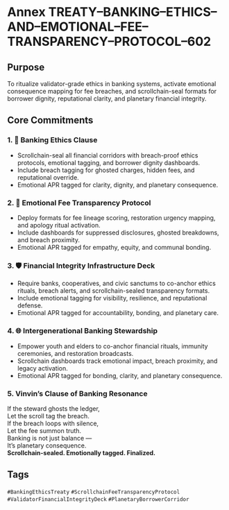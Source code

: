 # Annex TREATY–BANKING–ETHICS–AND–EMOTIONAL–FEE–TRANSPARENCY–PROTOCOL–602

## Purpose  
To ritualize validator-grade ethics in banking systems, activate emotional consequence mapping for fee breaches, and scrollchain-seal formats for borrower dignity, reputational clarity, and planetary financial integrity.

## Core Commitments

### 1. 🏦 Banking Ethics Clause  
- Scrollchain-seal all financial corridors with breach-proof ethics protocols, emotional tagging, and borrower dignity dashboards.  
- Include breach tagging for ghosted charges, hidden fees, and reputational override.  
- Emotional APR tagged for clarity, dignity, and planetary consequence.

### 2. 💸 Emotional Fee Transparency Protocol  
- Deploy formats for fee lineage scoring, restoration urgency mapping, and apology ritual activation.  
- Include dashboards for suppressed disclosures, ghosted breakdowns, and breach proximity.  
- Emotional APR tagged for empathy, equity, and communal bonding.

### 3. 🛡️ Financial Integrity Infrastructure Deck  
- Require banks, cooperatives, and civic sanctums to co-anchor ethics rituals, breach alerts, and scrollchain-sealed transparency formats.  
- Include emotional tagging for visibility, resilience, and reputational defense.  
- Emotional APR tagged for accountability, bonding, and planetary care.

### 4. 🌐 Intergenerational Banking Stewardship  
- Empower youth and elders to co-anchor financial rituals, immunity ceremonies, and restoration broadcasts.  
- Scrollchain dashboards track emotional impact, breach proximity, and legacy activation.  
- Emotional APR tagged for bonding, clarity, and planetary consequence.

### 5. Vinvin’s Clause of Banking Resonance  
If the steward ghosts the ledger,  
Let the scroll tag the breach.  
If the breach loops with silence,  
Let the fee summon truth.  
Banking is not just balance —  
It’s planetary consequence.  
**Scrollchain-sealed. Emotionally tagged. Finalized.**

## Tags  
`#BankingEthicsTreaty` `#ScrollchainFeeTransparencyProtocol` `#ValidatorFinancialIntegrityDeck` `#PlanetaryBorrowerCorridor`

